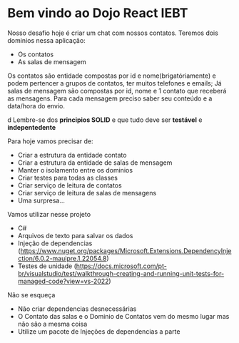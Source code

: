 # Bem vindo ao Dojo React IEBT


Nosso desafio hoje é criar um chat com nossos contatos.
Teremos dois dominios nessa aplicação:
* Os contatos
* As salas de mensagem

Os contatos são entidade compostas por id e nome(brigatóriamente) e podem pertencer a grupos de contatos, ter muitos telefones e emails;
Já salas de mensagem são compostas por id, nome e 1 contato que receberá as mensagens. Para cada mensagem preciso saber seu conteúdo e a data/hora do envio.

d
Lembre-se dos **principios SOLID** e que tudo deve ser **testável** e **indepentedente**
          
Para hoje vamos precisar de:

  * Criar a estrutura da entidade contato
  * Criar a estrutura da entidade de salas de mensagem
  * Manter o isolamento entre os dominios
  * Criar testes para todas as classes
  * Criar serviço de leitura de contatos
  * Criar serviço de leitura de salas de mensagens
  * Uma surpresa...

Vamos utilizar nesse projeto
  * C#
  * Arquivos de texto para salvar os dados
  * Injeção de dependencias (https://www.nuget.org/packages/Microsoft.Extensions.DependencyInjection/6.0.2-mauipre.1.22054.8)
  * Testes de unidade (https://docs.microsoft.com/pt-br/visualstudio/test/walkthrough-creating-and-running-unit-tests-for-managed-code?view=vs-2022)

Não se esqueça
  * Não criar dependencias desnecessárias
  * O Contato das salas e o Dominio de Contatos vem do mesmo lugar mas não são a mesma coisa
  * Utilize um pacote de Injeções de dependencias a parte
